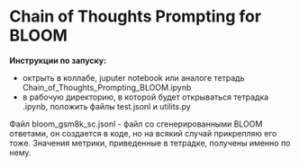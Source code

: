 # Chain of Thoughts Prompting for BLOOM

**Инструкции по запуску:**
- октрыть в коллабе, juputer notebook или аналоге тетрадь Chain_of_Thoughts_Prompting_BLOOM.ipynb
- в рабочую директорию, в которой будет открываться тетрадка .ipynb, положить файлы test.jsonl и utilits.py

Файл bloom_gsm8k_sc.jsonl - файл со сгенерированными BLOOM ответами, он создается в коде, но на всякий случай прикрепляю его тоже. Значения метрики, приведенные в тетрадке, получены именно по нему.
